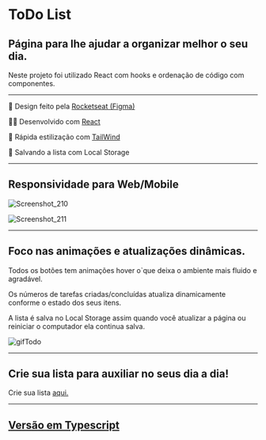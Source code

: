 <h1>ToDo List</h1>
<h2>Página para lhe ajudar a organizar melhor o seu dia.</h2>
<p>Neste projeto foi utilizado React com hooks e ordenação de código com componentes.</p>
<hr>
<p>🎨 Design feito pela <a
        href="https://www.figma.com/file/0n0zDN7zbzhRbaEO74Xesx/ToDo-List/duplicate">Rocketseat
        (Figma)</a>
</p>
<p>👨‍💻 Desenvolvido com <a href="https://reactjs.org">React</a></p>
<p>🚀 Rápida estilização com <a href="https://tailwindcss.com">TailWind</a></p>
<p>🎒 Salvando a lista com Local Storage</p>
<hr>
<h2>Responsividade para Web/Mobile</h2>

![Screenshot_210](https://user-images.githubusercontent.com/104699555/206495574-bb5f27e9-0538-4d05-984d-2847960d1b54.png)

![Screenshot_211](https://user-images.githubusercontent.com/104699555/206499446-f3dfd690-edf9-46f0-a96d-7fa6922c7129.png)

<hr>
<h2>Foco nas animações e atualizações dinâmicas.</h2>
<p>Todos os botões tem animações hover o`que deixa o ambiente mais fluido e agradável.
</p>
<p>Os números de tarefas criadas/concluídas atualiza dinamicamente conforme o estado dos seus itens.</p>
<p>A lista é salva no Local Storage assim quando você atualizar a página ou reiniciar o computador ela continua salva.
</p>

![gifTodo](https://user-images.githubusercontent.com/104699555/206501012-37bf8366-0880-4457-a248-57f7e2d91749.gif)


<hr>
<h2>Crie sua lista para auxiliar no seus dia a dia!</h2>
<p>Crie sua lista <a href="https://davimarcilio.github.io/ToDoList/">aqui.</a></p>
<hr>
<h2><a href="https://github.com/davimarcilio/ToDoListTypescript">Versão em Typescript</a></h2>
